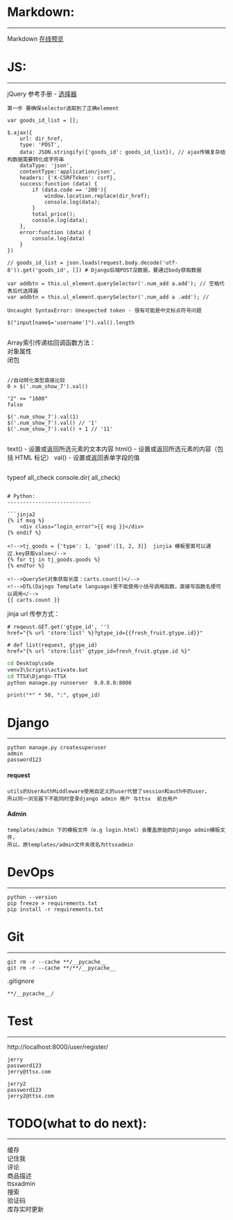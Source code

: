 
# Markdown:
--------------------------

Markdown [在线预览](http://mahua.jser.me/ "Markdown 在线预览")  


# JS:
--------------------------

jQuery 参考手册 - [选择器](http://www.w3school.com.cn/jquery/jquery_ref_selectors.asp "选择器")  
```
第一步 要确保selector选取到了正确element
```
```
var goods_id_list = [];

$.ajax({
    url: dir_href,
    type: 'POST',
    data: JSON.stringify({'goods_id': goods_id_list}), // ajax传输复杂结构数据需要转化成字符串
    dataType: 'json',
    contentType:'application/json',
    headers: {'X-CSRFToken': csrf},
    success:function (data) {
        if (data.code == '200'){
			window.location.replace(dir_href);
			console.log(data);
        }
        total_price();
        console.log(data);
    },
    error:function (data) {
        console.log(data)
    }
})

// goods_id_list = json.loads(request.body.decode('utf-8')).get('goods_id', []) # Django后端POST没数据，要通过body获取数据

```
```
var addbtn = this.ul_element.querySelector('.num_add a.add'); // 空格代表后代选择器
var addbtn = this.ul_element.querySelector('.num_add a .add'); //
```

```
Uncaught SyntaxError: Unexpected token - 很有可能是中文标点符号问题
```

```jquery
$("input[name$='username']").val().length
```
```

```
Array索引传递给回调函数方法：  
    对象属性  
    闭包  
```

//自动转化类型直接比较
0 > $('.num_show_7').val()

"2" <= "1600"
false

$('.num_show_7').val(1)
$('.num_show_7').val() // '1'
$('.num_show_7').val() + 1 // '11'
```
```

```
text() - 设置或返回所选元素的文本内容
html() - 设置或返回所选元素的内容（包括 HTML 标记）
val() - 设置或返回表单字段的值
```
```
typeof all_check
console.dir( all_check)
```

# Python:
---------------------------

```jinja2
{% if msg %}
	<div class="login_error">{{ msg }}</div>
{% endif %}

<!-->tj_goods = {'type': 1, 'good':[1, 2, 3]}  jinjia 模板里面可以通过.key获取value</-->
{% for tj in tj_goods.goods %}  
{% endfor %}

<!-->QuerySet对象获取长度：carts.count()</-->
<!-->DTL(Dajngo Template language)里不能使用小括号调用函数，直接写函数名便可以调用</-->
{{ carts.count }} 
```

jinja url 传参方式：
```
# reqeust.GET.get('gtype_id', '')
href="{% url 'store:list' %}?gtype_id={{fresh_fruit.gtype.id}}"

# def list(request, gtype_id)
href="{% url 'store:list' gtype_id=fresh_fruit.gtype.id %}"

```


```cmd
cd Desktop\code
venv3\Scripts\activate.bat
cd TTSX\Django-TTSX
python manage.py runserver  0.0.0.0:8000
```

```
print("*" * 50, ":", gtype_id)
```

# Django
---------------------------

```shell
python manage.py createsuperuser
admin
password123
```


#### request

	utils的UserAuthMiddleware使用自定义的user代替了session和auth中的user，
	所以同一浏览器下不能同时登录django admin 用户 与ttsx  前台用户


#### Admin

	templates/admin 下的模板文件（e.g login.html）会覆盖原始的Django admin模板文件，
	所以，原templates/admin文件夹改名为ttsxadmin



# DevOps
---------------------------

```shell
python --version
pip freeze > requirements.txt
pip install -r requirements.txt
```


# Git
---------------------------

```git
git rm -r --cache **/__pycache__
git rm -r --cache **/**/__pycache__
```

.gitignore
```
**/__pycache__/
```


# Test
---------------------------

http://localhost:8000/user/register/
```
jerry
password123
jerry@ttsx.com

jerry2
password123
jerry2@ttsx.com
```


# TODO(what to do next):
-----------------------------

缓存  
记住我   
评论  
商品描述  
ttsxadmin  
搜索  
验证码  
库存实时更新  


